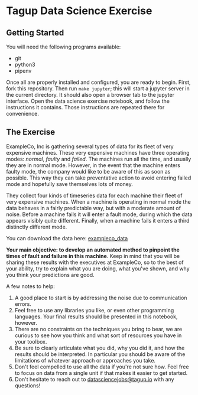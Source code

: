 # Tagup Data Science Exercise

## Getting Started

You will need the following programs available:
- git
- python3
- pipenv

Once all are properly installed and configured, you are ready to begin.  First,
fork this repository. Then run `make jupyter`; this will start a jupyter server in the current directory. It should also open a browser tab to the jupyter interface. Open the data science exercise notebook, and follow the instructions it contains. Those instructions are repeated there for convenience.

## The Exercise

ExampleCo, Inc is gathering several types of data for its fleet of very expensive machines.  These very expensive machines have three operating modes: *normal*, *faulty* and *failed*.   The machines run all the time, and usually they are in normal mode.  However, in the event that the machine enters faulty mode, the company would like to be aware of this as soon as possible.  This way they can take preventative action to avoid entering failed mode and hopefully save themselves lots of money.

They collect four kinds of timeseries data for each machine their fleet of very expensive machines.  When a machine is operating in normal mode the data behaves in a fairly predictable way, but with a moderate amount of noise.  Before a machine fails it will enter a fault mode, during which the data appears visibly quite different.  Finally, when a machine fails it enters a third distinctly different mode.

You can download the data here: [exampleco_data](https://drive.google.com/open?id=1b12u6rzkG1AxB6wLGl7IBVoaoSoZLHNR)

__Your main objective: to develop an automated method to pinpoint the times of fault and failure in this machine__.  Keep in mind that you will be sharing these results with the executives at ExampleCo, so to the best of your ability, try to explain what you are doing, what you've shown, and why you think your predictions are good.


A few notes to help:
1. A good place to start is by addressing the noise due to communication
   errors.
2. Feel free to use any libraries you like, or even other programming
   languages. Your final results should be presented in this notebook, however.
3. There are no constraints on the techniques you bring to bear, we are curious
   to see how you think and what sort of resources you have in your toolbox.
4. Be sure to clearly articulate what you did, why you did it, and how the
   results should be interpreted. In particular you should be aware of the
   limitations of whatever approach or approaches you take.
5. Don't feel compelled to use all the data if you're not sure how. Feel free
   to focus on data from a single unit if that makes it easier to get started.
6. Don't hesitate to reach out to datasciencejobs@tagup.io with any questions!
